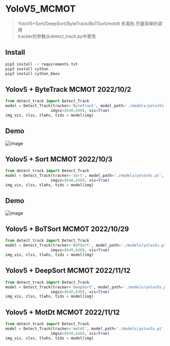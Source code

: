 # YoloV5_MCMOT
> YoloV5+Sort/DeepSort/ByteTrack/BoTSort/motdt 多类别
> 尽量简单的调用 \
> tracker的参数从detect_track.py中更改


## Install
```bash
pip3 install -r requirements.txt
pip3 install cython
pip3 install cython_bbox
```

## Yolov5 + ByteTrack MCMOT 2022/10/2
```python
from detect_track import Detect_Track
model = Detect_Track(tracker='ByteTrack', model_path='./models/yolov5s.pt', 
                    imgsz=(640,640), vis=True)
img_vis, clss, tlwhs, tids = model(img)
```

## Demo
![image](./assert/demo.gif)

## Yolov5 + Sort MCMOT 2022/10/3
```python
from detect_track import Detect_Track
model = Detect_Track(tracker='Sort', model_path='./models/yolov5s.pt', 
                    imgsz=(640,640), vis=True)
img_vis, clss, tlwhs, tids = model(img)  
```

## Demo
![image](./assert/car_demo.gif)

## Yolov5 + BoTSort MCMOT 2022/10/29
```python
from detect_track import Detect_Track
model = Detect_Track(tracker='BoTSort', model_path='./models/yolov5s.pt', 
                    imgsz=(640,640), vis=True)
img_vis, clss, tlwhs, tids = model(img)  
```

## Yolov5 + DeepSort MCMOT 2022/11/12
```python
from detect_track import Detect_Track
model = Detect_Track(tracker='DeepSort', model_path='./models/yolov5s.pt', 
                    imgsz=(640,640), vis=True)
img_vis, clss, tlwhs, tids = model(img)  
```


## Yolov5 + MotDt MCMOT 2022/11/12
```python
from detect_track import Detect_Track
model = Detect_Track(tracker='motdt', model_path='./models/yolov5s.pt', 
                    imgsz=(640,640), vis=True)
img_vis, clss, tlwhs, tids = model(img)  
```